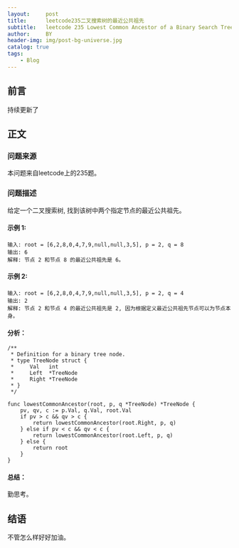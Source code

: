 ```yaml
---
layout:     post
title:      leetcode235二叉搜索树的最近公共祖先
subtitle:   leetcode 235 Lowest Common Ancestor of a Binary Search Tree
author:     BY
header-img: img/post-bg-universe.jpg
catalog: true
tags:
    - Blog
---
```



## 前言

持续更新了

## 正文

### 问题来源

本问题来自leetcode上的235题。 

### 问题描述

给定一个二叉搜索树, 找到该树中两个指定节点的最近公共祖先。  

#### 示例 1:
```
输入: root = [6,2,8,0,4,7,9,null,null,3,5], p = 2, q = 8
输出: 6 
解释: 节点 2 和节点 8 的最近公共祖先是 6。
```

#### 示例 2:
```
输入: root = [6,2,8,0,4,7,9,null,null,3,5], p = 2, q = 4
输出: 2
解释: 节点 2 和节点 4 的最近公共祖先是 2, 因为根据定义最近公共祖先节点可以为节点本身。
```

#### 分析：  
```
/**
 * Definition for a binary tree node.
 * type TreeNode struct {
 *     Val   int
 *     Left  *TreeNode
 *     Right *TreeNode
 * }
 */

func lowestCommonAncestor(root, p, q *TreeNode) *TreeNode {
	pv, qv, c := p.Val, q.Val, root.Val
    if pv > c && qv > c {
        return lowestCommonAncestor(root.Right, p, q)
    } else if pv < c && qv < c {
        return lowestCommonAncestor(root.Left, p, q)
    } else {
        return root
    }
}
```

#### 总结：
勤思考。  

## 结语
不管怎么样好好加油。
